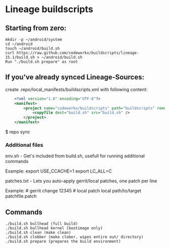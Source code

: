 Lineage buildscripts
========================

Starting from zero:
---------
    mkdir -p ~/android/system
    cd ~/android
    touch ~/android/build.sh
    curl https://raw.github.com/codeworkx/buildscripts/lineage-15.1/build.sh > ~/android/build.sh
    Run "./build.sh prepare" as root

If you've already synced Lineage-Sources:
----------
create .repo/local_manifests/buildscripts.xml with following content:
```xml
    <?xml version="1.0" encoding="UTF-8"?>
    <manifest>
        <project name="codeworkx/buildscripts" path="buildscripts" remote="github">
            <copyfile dest="build.sh" src="build.sh" />
        </project>
    </manifest>
```
$ repo sync

### Additional files
env.sh - Get's included from build.sh, usefull for running additional commands

Example:
    export USE_CCACHE=1
    export LC_ALL=C

patches.txt - Lets you auto-apply gerrit/local patches, one patch per line

Example:
    # gerrit change
    12345
    # local patch
    local path/to/target patchfile.patch

Commands
--------

    ./build.sh bullhead (full build)
    ./build.sh bullhead kernel (bootimage only)
    ./build.sh clean (make clean)
    ./build.sh clobber (make clober, wipes entire out/ directory)
    ./build.sh prepare (prepares the build environment)


